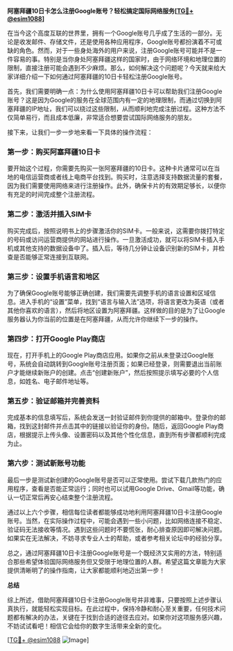 **阿塞拜疆10日卡怎么注册Google账号？轻松搞定国际网络服务[[TG💪+ @esim1088](https://t.me/s/esim1088)]**

在当今这个高度互联的世界里，拥有一个Google账号几乎成了生活的一部分。无论是收发邮件、存储文件，还是使用各种应用程序，Google账号都扮演着不可或缺的角色。然而，对于一些身处海外的用户来说，注册Google账号可能并不是一件容易的事。特别是当你身处阿塞拜疆这样的国家时，由于网络环境和地理位置的限制，直接注册可能会遇到不少麻烦。那么，如何解决这个问题呢？今天就来给大家详细介绍一下如何通过阿塞拜疆的10日卡轻松注册Google账号。

首先，我们需要明确一点：为什么使用阿塞拜疆10日卡可以帮助我们注册Google账号？这是因为Google的服务在全球范围内有一定的地理限制，而通过切换到阿塞拜疆的IP地址，我们可以绕过这些限制，从而顺利地完成注册过程。这种方法不仅简单易行，而且成本低廉，非常适合想要尝试国际网络服务的朋友。

接下来，让我们一步一步地来看一下具体的操作流程：

### 第一步：购买阿塞拜疆10日卡

要开始这个过程，你需要先购买一张阿塞拜疆的10日卡。这种卡片通常可以在当地的电信运营商或者线上电商平台找到。购买时，注意选择支持数据流量的套餐，因为我们需要使用网络来进行注册操作。此外，确保卡片的有效期足够长，以便你有充足的时间完成整个注册流程。

### 第二步：激活并插入SIM卡

购买完成后，按照说明书上的步骤激活你的SIM卡。一般来说，这需要你拨打特定的号码或访问运营商提供的网站进行操作。一旦激活成功，就可以将SIM卡插入手机或其他支持的数据设备中了。插入后，等待几分钟让设备识别新的SIM卡，并检查是否能够正常连接到互联网。

### 第三步：设置手机语言和地区

为了确保Google账号能够正确创建，我们需要先调整手机的语言设置和区域信息。进入手机的“设置”菜单，找到“语言与输入法”选项，将语言更改为英语（或者其他你喜欢的语言），然后将地区设置为阿塞拜疆。这样做的目的是为了让Google服务器认为你当前的位置是在阿塞拜疆，从而允许你继续下一步的操作。

### 第四步：打开Google Play商店

现在，打开手机上的Google Play商店应用。如果你之前从未登录过Google账号，系统会自动跳转到Google账号注册页面；如果已经登录，则需要退出当前账户才能继续新账户的创建。点击“创建新账户”，然后按照提示填写必要的个人信息，如姓名、电子邮件地址等。

### 第五步：验证邮箱并完善资料

完成基本的信息填写后，系统会发送一封验证邮件到你提供的邮箱中。登录你的邮箱，找到这封邮件并点击其中的链接以验证你的身份。随后，返回Google Play商店，根据提示上传头像、设置密码以及其他个性化信息，直到所有步骤都顺利完成为止。

### 第六步：测试新账号功能

最后一步是测试新创建的Google账号是否可以正常使用。尝试下载几款热门的应用程序，查看是否能正常运行；同时也可以试用Google Drive、Gmail等功能，确认一切正常后再安心结束整个注册流程。

通过以上六个步骤，相信每位读者都能够成功地利用阿塞拜疆10日卡注册Google账号。当然，在实际操作过程中，可能会遇到一些小问题，比如网络连接不稳定、验证码无法接收等情况。遇到这些问题时不要慌张，耐心排查原因即可解决问题。如果实在无法解决，不妨寻求专业人士的帮助，或者参考相关论坛中的经验分享。

总之，通过阿塞拜疆10日卡注册Google账号是一个既经济又实用的方法，特别适合那些希望体验国际网络服务但又受限于地理位置的人群。希望这篇文章能为大家提供清晰明了的操作指南，让大家都能顺利地迈出第一步！

**总结**

综上所述，借助阿塞拜疆10日卡注册Google账号并非难事，只要按照上述步骤认真执行，就能轻松实现目标。在此过程中，保持冷静和耐心至关重要，任何技术问题都有解决的办法，关键在于找到合适的途径去应对。如果你对这项服务感兴趣，不妨试试看吧！相信它会给你的数字生活带来全新的变化。

[[TG💪+ @esim1088](https://t.me/s/esim1088) ![Image](https://i.postimg.cc/4NQfJmqS/Snipaste-2025-05-13-00-14-12.png)]